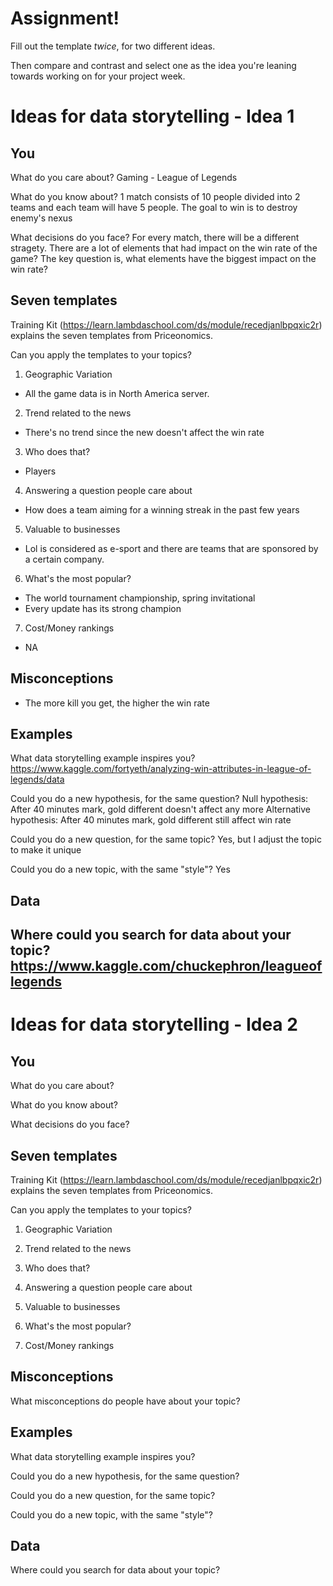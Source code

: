 # Assignment!

Fill out the template *twice*, for two different ideas.

Then compare and contrast and select one as the idea you're leaning towards
working on for your project week.


# Ideas for data storytelling - Idea 1

## You

What do you care about?
Gaming - League of Legends

What do you know about?
1 match consists of 10 people divided into 2 teams and each team will have 5 people.
The goal to win is to destroy enemy's nexus

What decisions do you face?
For every match, there will be a different stragety. There are a lot of elements that had impact on the win rate of the game?
The key question is, what elements have the biggest impact on the win rate?

## Seven templates

Training Kit (https://learn.lambdaschool.com/ds/module/recedjanlbpqxic2r) explains the seven templates from Priceonomics.

Can you apply the templates to your topics? 

1. Geographic Variation
- All the game data is in North America server. 

2. Trend related to the news
- There's no trend since the new doesn't affect the win rate

3. Who does that?
- Players

4. Answering a question people care about
- How does a team aiming for a winning streak in the past few years

5. Valuable to businesses
- Lol is considered as e-sport and there are teams that are sponsored by a certain company.

6. What's the most popular?
- The world tournament championship, spring invitational
- Every update has its strong champion

7. Cost/Money rankings
- NA

## Misconceptions

- The more kill you get, the higher the win rate


## Examples

What data storytelling example inspires you?
https://www.kaggle.com/fortyeth/analyzing-win-attributes-in-league-of-legends/data

Could you do a new hypothesis, for the same question?
Null hypothesis: After 40 minutes mark, gold different doesn't affect any more
Alternative hypothesis: After 40 minutes mark, gold different still affect win rate

Could you do a new question, for the same topic?
Yes, but I adjust the topic to make it unique

Could you do a new topic, with the same "style"?
Yes

## Data

Where could you search for data about your topic?
https://www.kaggle.com/chuckephron/leagueoflegends
---

# Ideas for data storytelling - Idea 2

## You

What do you care about?


What do you know about?


What decisions do you face?


## Seven templates

Training Kit (https://learn.lambdaschool.com/ds/module/recedjanlbpqxic2r) explains the seven templates from Priceonomics.

Can you apply the templates to your topics? 

1. Geographic Variation


2. Trend related to the news


3. Who does that?


4. Answering a question people care about


5. Valuable to businesses


6. What's the most popular?


7. Cost/Money rankings


## Misconceptions

What misconceptions do people have about your topic?


## Examples

What data storytelling example inspires you?


Could you do a new hypothesis, for the same question?


Could you do a new question, for the same topic?


Could you do a new topic, with the same "style"?


## Data

Where could you search for data about your topic?
